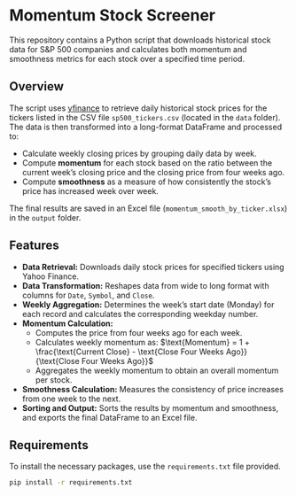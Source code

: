# Momentum Stock Screener

This repository contains a Python script that downloads historical stock data for S&P 500 companies and calculates both momentum and smoothness metrics for each stock over a specified time period.

## Overview

The script uses [yfinance](https://pypi.org/project/yfinance/) to retrieve daily historical stock prices for the tickers listed in the CSV file `sp500_tickers.csv` (located in the `data` folder). The data is then transformed into a long-format DataFrame and processed to:

- Calculate weekly closing prices by grouping daily data by week.
- Compute **momentum** for each stock based on the ratio between the current week’s closing price and the closing price from four weeks ago.
- Compute **smoothness** as a measure of how consistently the stock’s price has increased week over week.

The final results are saved in an Excel file (`momentum_smooth_by_ticker.xlsx`) in the `output` folder.

## Features

- **Data Retrieval:** Downloads daily stock prices for specified tickers using Yahoo Finance.
- **Data Transformation:** Reshapes data from wide to long format with columns for `Date`, `Symbol`, and `Close`.
- **Weekly Aggregation:** Determines the week’s start date (Monday) for each record and calculates the corresponding weekday number.
- **Momentum Calculation:** 
  - Computes the price from four weeks ago for each week.
  - Calculates weekly momentum as: $\text{Momentum} = 1 + \frac{\text{Current Close} - \text{Close Four Weeks Ago}}{\text{Close Four Weeks Ago}}$
  - Aggregates the weekly momentum to obtain an overall momentum per stock.
- **Smoothness Calculation:** Measures the consistency of price increases from one week to the next.
- **Sorting and Output:** Sorts the results by momentum and smoothness, and exports the final DataFrame to an Excel file.

## Requirements

To install the necessary packages, use the `requirements.txt` file provided.

```bash
pip install -r requirements.txt
```